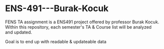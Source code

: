 # ENS-491---Burak-Kocuk
FENS TA assignment is a ENS491 project offered by professor Burak Kocuk. 
Within this repository, each semester's TA & Course list will be analyzed and updated.

Goal is to end up with readable & updateable data
